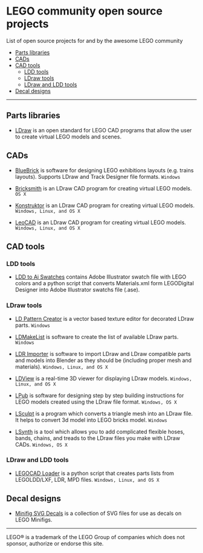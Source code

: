 LEGO community open source projects
===================================

List of open source projects for and by the awesome LEGO community

- [Parts libraries](#parts-libraries)
- [CADs](#cads)
- [CAD tools](#cad-tools)
	- [LDD tools](#ldd-tools)
	- [LDraw tools](#ldraw-tools)
	- [LDraw and LDD tools](#ldraw-and-ldd-tools)
- [Decal designs](#decal-designs)

---

## Parts libraries
- [LDraw](http://www.ldraw.org) is an open standard for LEGO CAD programs that allow the user to create virtual LEGO models and scenes.

## CADs

- [BlueBrick](https://bitbucket.org/banban/bluebrick/overview) is software for designing LEGO exhibitions layouts (e.g. trains layouts). Supports LDraw and Track Designer file formats. `Windows`

- [Bricksmith](http://bricksmith.sourceforge.net) is an LDraw CAD program for creating virtual LEGO models. `OS X`

- [Konstruktor](https://github.com/segfault87/Konstruktor) is an LDraw CAD program for creating virtual LEGO models. `Windows, Linux, and OS X`

- [LeoCAD](http://www.leocad.org) is an LDraw CAD program for creating virtual LEGO models. `Windows, Linux, and OS X`


## CAD tools

### LDD tools
- [LDD to Ai Swatches](https://github.com/NickAb/ldd-to-ai-swatches) contains Adobe Illustrator swatch file with LEGO colors and a python script that converts Materials.xml form LEGODigital Designer into Adobe Illustrator swatchs file (.ase).

### LDraw tools
- [LD Pattern Creator](http://sourceforge.net/projects/patterncreator/) is a vector based texture editor for decorated LDraw parts. `Windows`

- [LDMakeList](https://code.google.com/p/ldmakelist/) is software to create the list of available LDraw parts. `Windows`

- [LDR Importer](https://github.com/le717/LDR-Importer) is software to import LDraw and LDraw compatible parts and models into Blender as they should be (including proper mesh and materials). `Windows, Linux, and OS X`

- [LDView](http://ldview.sourceforge.net) is a real-time 3D viewer for displaying LDraw models. `Windows, Linux, and OS X`

- [LPub](http://sourceforge.net/projects/lpub4/) is software for designing step by step building instructions for LEGO models created using the LDraw file format. `Windows, OS X`

- [LSculpt](https://code.google.com/p/lsculpt/)  is a program which converts a triangle mesh into an LDraw file. It helps to convert 3d model into LEGO bricks model. `Windows`

- [LSynth](http://lsynth.sourceforge.net) is a tool which allows you to add complicated flexible hoses, bands, chains, and treads to the LDraw files you make with LDraw CADs. `Windows, OS X`

### LDraw and LDD tools
- [LEGOCAD Loader](https://github.com/someidiot/lego-cad-loader) is a python script that creates parts lists from LEGOLDD/LXF, LDR, MPD files. `Windows, Linux, and OS X`

## Decal designs
- [Minifig SVG Decals](https://github.com/jpgerdeman/minifig-svg-decals) is a collection of SVG files for use as decals on LEGO Minifigs.

---
LEGO&reg; is a trademark of the LEGO Group of companies which does not sponsor, authorize or endorse this site.
